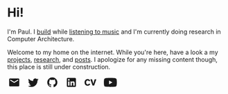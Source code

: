 <style>
    .social-icon {
        text-decoration: none;
        padding-bottom: 1.5rem;
        margin-right: 0.5rem;
    }

    .social-icon svg {
        height: 1.75rem;
    }
</style>

# Hi!

I'm Paul. I [build](/pages/projects/index.html) while [listening to music](https://open.spotify.com/user/31s5ydr7seg6skwswz7gldckngxq) and I'm currently doing research in Computer Architecture.

Welcome to my home on the internet. While you're here, have a look a my [projects](/pages/projects/index.html), [research](/pages/research/index.html), and [posts](/pages/posts/index.html). I apologize for any missing content though, this place is still under construction.

<p>
<a href="mailto:jackamoah.pa@gmail.com" target="_blank" class="social-icon">
<svg xmlns="http://www.w3.org/2000/svg" width="32" height="32" viewBox="0 0 24 24"><path fill="currentColor" d="M4 20q-.825 0-1.412-.587T2 18V6q0-.825.588-1.412T4 4h16q.825 0 1.413.588T22 6v12q0 .825-.587 1.413T20 20H4Zm8-7.175q.125 0 .263-.038t.262-.112L19.6 8.25q.2-.125.3-.312t.1-.413q0-.5-.425-.75T18.7 6.8L12 11L5.3 6.8q-.45-.275-.875-.012T4 7.525q0 .25.1.438t.3.287l7.075 4.425q.125.075.263.113t.262.037Z"/></svg>
</a>
<a href="https://www.twitter.com/iampaul_a" target="_blank" class="social-icon">
<svg xmlns="http://www.w3.org/2000/svg" width="32" height="32" viewBox="0 0 24 24"><path fill="currentColor" d="M22.46 6c-.77.35-1.6.58-2.46.69c.88-.53 1.56-1.37 1.88-2.38c-.83.5-1.75.85-2.72 1.05C18.37 4.5 17.26 4 16 4c-2.35 0-4.27 1.92-4.27 4.29c0 .34.04.67.11.98C8.28 9.09 5.11 7.38 3 4.79c-.37.63-.58 1.37-.58 2.15c0 1.49.75 2.81 1.91 3.56c-.71 0-1.37-.2-1.95-.5v.03c0 2.08 1.48 3.82 3.44 4.21a4.22 4.22 0 0 1-1.93.07a4.28 4.28 0 0 0 4 2.98a8.521 8.521 0 0 1-5.33 1.84c-.34 0-.68-.02-1.02-.06C3.44 20.29 5.7 21 8.12 21C16 21 20.33 14.46 20.33 8.79c0-.19 0-.37-.01-.56c.84-.6 1.56-1.36 2.14-2.23Z"/></svg>
</a>
<a href="https://www.github.com/paglobal" target="_blank" class="social-icon">
<svg xmlns="http://www.w3.org/2000/svg" width="32" height="32" viewBox="0 0 24 24"><path fill="currentColor" d="M12 2A10 10 0 0 0 2 12c0 4.42 2.87 8.17 6.84 9.5c.5.08.66-.23.66-.5v-1.69c-2.77.6-3.36-1.34-3.36-1.34c-.46-1.16-1.11-1.47-1.11-1.47c-.91-.62.07-.6.07-.6c1 .07 1.53 1.03 1.53 1.03c.87 1.52 2.34 1.07 2.91.83c.09-.65.35-1.09.63-1.34c-2.22-.25-4.55-1.11-4.55-4.92c0-1.11.38-2 1.03-2.71c-.1-.25-.45-1.29.1-2.64c0 0 .84-.27 2.75 1.02c.79-.22 1.65-.33 2.5-.33c.85 0 1.71.11 2.5.33c1.91-1.29 2.75-1.02 2.75-1.02c.55 1.35.2 2.39.1 2.64c.65.71 1.03 1.6 1.03 2.71c0 3.82-2.34 4.66-4.57 4.91c.36.31.69.92.69 1.85V21c0 .27.16.59.67.5C19.14 20.16 22 16.42 22 12A10 10 0 0 0 12 2Z"/></svg>
</a>
<a href="https://www.linkedin.com/in/paglobal/" target="_blank" class="social-icon">
<svg xmlns="http://www.w3.org/2000/svg" width="32" height="32" viewBox="0 0 24 24"><path fill="currentColor" d="M19 3a2 2 0 0 1 2 2v14a2 2 0 0 1-2 2H5a2 2 0 0 1-2-2V5a2 2 0 0 1 2-2h14m-.5 15.5v-5.3a3.26 3.26 0 0 0-3.26-3.26c-.85 0-1.84.52-2.32 1.3v-1.11h-2.79v8.37h2.79v-4.93c0-.77.62-1.4 1.39-1.4a1.4 1.4 0 0 1 1.4 1.4v4.93h2.79M6.88 8.56a1.68 1.68 0 0 0 1.68-1.68c0-.93-.75-1.69-1.68-1.69a1.69 1.69 0 0 0-1.69 1.69c0 .93.76 1.68 1.69 1.68m1.39 9.94v-8.37H5.5v8.37h2.77Z"/></svg>
</a>
<a href="https://docs.google.com/document/d/1LVqGjrtyUqVdvQdTAJVlhOZOGNpXll0vSfyxT9TXESU/edit?usp=sharing" target="_blank" class="social-icon">
<svg xmlns="http://www.w3.org/2000/svg" width="32" height="32" viewBox="0 0 512 512"><path fill="currentColor" d="M249.18 328.324c-9.788 15.384-19.179 30.434-40.222 45.055c-11.256 7.89-37.164 23.306-73.99 23.306C64.709 396.685 8 345.605 8 255.801c0-78.486 53.345-140.486 128.466-140.486c30.434 0 57.474 10.521 77.387 26.304c18.414 14.65 27.038 29.304 34.563 42.456l-52.58 26.273c-3.762-8.626-8.29-17.649-19.913-27.406c-12.784-10.155-25.54-13.152-36.46-13.152c-42.821 0-65.364 39.825-65.364 84.145c0 58.238 29.7 87.143 65.364 87.143c34.563 0 48.48-24.042 57.474-39.426zm184.194-204.75H504l-92.037 265.22h-67.597l-90.904-265.22h70.625l54.843 188.6z"/></svg>
</a>
<a href="https://www.youtube.com/@paglobal" target="_blank" class="social-icon">
<svg xmlns="http://www.w3.org/2000/svg" width="36" height="32" viewBox="0 0 576 512"><path fill="currentColor" d="M549.655 124.083c-6.281-23.65-24.787-42.276-48.284-48.597C458.781 64 288 64 288 64S117.22 64 74.629 75.486c-23.497 6.322-42.003 24.947-48.284 48.597c-11.412 42.867-11.412 132.305-11.412 132.305s0 89.438 11.412 132.305c6.281 23.65 24.787 41.5 48.284 47.821C117.22 448 288 448 288 448s170.78 0 213.371-11.486c23.497-6.321 42.003-24.171 48.284-47.821c11.412-42.867 11.412-132.305 11.412-132.305s0-89.438-11.412-132.305m-317.51 213.508V175.185l142.739 81.205z"/></svg>
</a>
</p>
